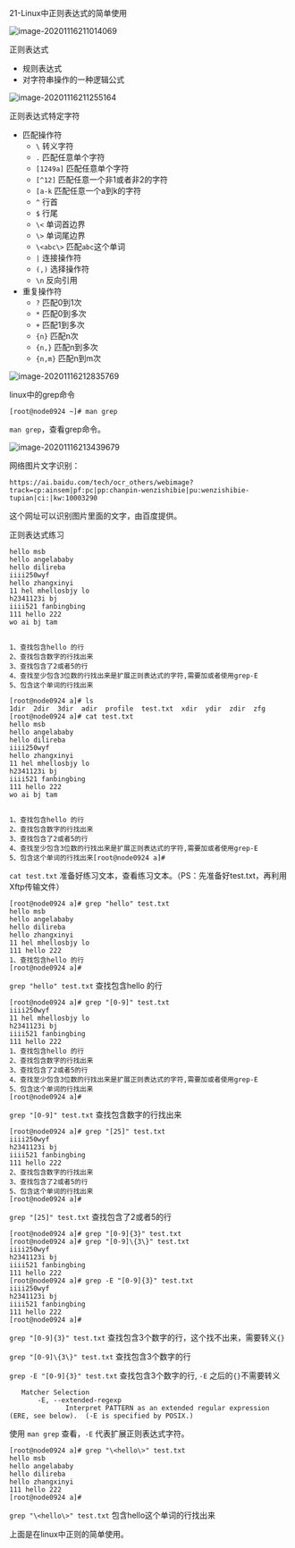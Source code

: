 21-Linux中正则表达式的简单使用



![image-20201116211014069](../image/image-20201116211014069.png)

正则表达式

* 规则表达式
* 对字符串操作的一种逻辑公式



![image-20201116211255164](../image/image-20201116211255164.png)

正则表达式特定字符

* 匹配操作符
  * `\`     转义字符
  * `.`     匹配任意单个字符
  * `[1249a]`    匹配任意单个字符
  * `[^12]`         匹配任意一个非1或者非2的字符
  * `[a-k`           匹配任意一个a到k的字符
  * `^`                 行首
  * `$`                 行尾
  * `\<`              单词首边界
  * `\>`              单词尾边界
  * `\<abc\>`             匹配`abc`这个单词
  * `|`                         连接操作符
  * `(,)`                        选择操作符
  * `\n`                      反向引用
* 重复操作符
  * `?`              匹配0到1次
  * `*`              匹配0到多次
  * `+`              匹配1到多次
  * `{n}`           匹配n次
  * `{n,}`            匹配n到多次
  * `{n,m}`          匹配n到m次



![image-20201116212835769](../image/image-20201116212835769.png)



linux中的grep命令

```shell
[root@node0924 ~]# man grep

```

`man grep`，查看grep命令。



![image-20201116213439679](../image/image-20201116213439679.png)

网络图片文字识别：

```
https://ai.baidu.com/tech/ocr_others/webimage?track=cp:ainsem|pf:pc|pp:chanpin-wenzishibie|pu:wenzishibie-tupian|ci:|kw:10003290
```

这个网址可以识别图片里面的文字，由百度提供。



正则表达式练习

```
hello msb
hello angelababy
hello dilireba
iiii250wyf
hello zhangxinyi
11 hel mhellosbjy lo
h2341123i bj
iiii521 fanbingbing
111 hello 222
wo ai bj tam


1、查找包含hello 的行
2、查找包含数字的行找出来
3、查找包含了2或者5的行
4、查找至少包含3位数的行找出来是扩展正则表达式的字符,需要加或者使用grep-E
5、包含这个单词的行找出来
```



```shell
[root@node0924 a]# ls
1dir  2dir  3dir  adir  profile  test.txt  xdir  ydir  zdir  zfg
[root@node0924 a]# cat test.txt
hello msb
hello angelababy
hello dilireba
iiii250wyf
hello zhangxinyi
11 hel mhellosbjy lo
h2341123i bj
iiii521 fanbingbing
111 hello 222
wo ai bj tam


1、查找包含hello 的行
2、查找包含数字的行找出来
3、查找包含了2或者5的行
4、查找至少包含3位数的行找出来是扩展正则表达式的字符,需要加或者使用grep-E
5、包含这个单词的行找出来[root@node0924 a]# 

```

`cat test.txt` 准备好练习文本，查看练习文本。（PS：先准备好test.txt，再利用Xftp传输文件）



```shell
[root@node0924 a]# grep "hello" test.txt
hello msb
hello angelababy
hello dilireba
hello zhangxinyi
11 hel mhellosbjy lo
111 hello 222
1、查找包含hello 的行
[root@node0924 a]# 

```

`grep "hello" test.txt`  查找包含hello 的行



```shell
[root@node0924 a]# grep "[0-9]" test.txt
iiii250wyf
11 hel mhellosbjy lo
h2341123i bj
iiii521 fanbingbing
111 hello 222
1、查找包含hello 的行
2、查找包含数字的行找出来
3、查找包含了2或者5的行
4、查找至少包含3位数的行找出来是扩展正则表达式的字符,需要加或者使用grep-E
5、包含这个单词的行找出来
[root@node0924 a]# 

```

 `grep "[0-9]" test.txt`  查找包含数字的行找出来



```shell
[root@node0924 a]# grep "[25]" test.txt
iiii250wyf
h2341123i bj
iiii521 fanbingbing
111 hello 222
2、查找包含数字的行找出来
3、查找包含了2或者5的行
5、包含这个单词的行找出来
[root@node0924 a]# 

```

`grep "[25]" test.txt`  查找包含了2或者5的行



```shell
[root@node0924 a]# grep "[0-9]{3}" test.txt
[root@node0924 a]# grep "[0-9]\{3\}" test.txt
iiii250wyf
h2341123i bj
iiii521 fanbingbing
111 hello 222
[root@node0924 a]# grep -E "[0-9]{3}" test.txt
iiii250wyf
h2341123i bj
iiii521 fanbingbing
111 hello 222
[root@node0924 a]# 

```

`grep "[0-9]{3}" test.txt` 查找包含3个数字的行，这个找不出来，需要转义`{}`

`grep "[0-9]\{3\}" test.txt` 查找包含3个数字的行

`grep -E "[0-9]{3}" test.txt`  查找包含3个数字的行, `-E` 之后的`{}`不需要转义



```
   Matcher Selection
       -E, --extended-regexp
              Interpret PATTERN as an extended regular expression (ERE, see below).  (-E is specified by POSIX.)
```

使用 `man grep` 查看，`-E` 代表扩展正则表达式字符。



```shell 
[root@node0924 a]# grep "\<hello\>" test.txt
hello msb
hello angelababy
hello dilireba
hello zhangxinyi
111 hello 222
[root@node0924 a]# 

```

`grep "\<hello\>" test.txt` 包含hello这个单词的行找出来



上面是在linux中正则的简单使用。